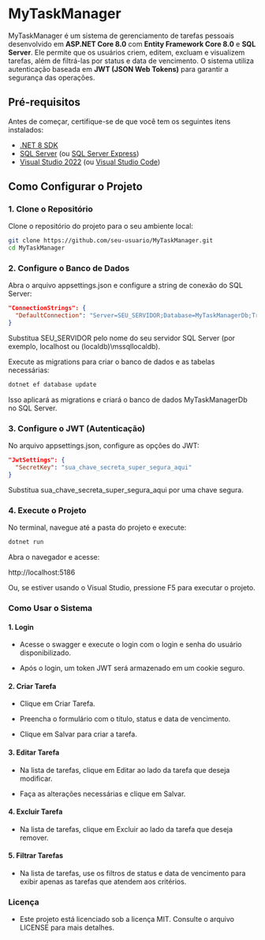 # MyTaskManager

MyTaskManager é um sistema de gerenciamento de tarefas pessoais desenvolvido em **ASP.NET Core 8.0** com **Entity Framework Core 8.0** e **SQL Server**. Ele permite que os usuários criem, editem, excluam e visualizem tarefas, além de filtrá-las por status e data de vencimento. O sistema utiliza autenticação baseada em **JWT (JSON Web Tokens)** para garantir a segurança das operações.

## Pré-requisitos

Antes de começar, certifique-se de que você tem os seguintes itens instalados:

- [.NET 8 SDK](https://dotnet.microsoft.com/download/dotnet/8.0)
- [SQL Server](https://www.microsoft.com/en-us/sql-server/sql-server-downloads) (ou [SQL Server Express](https://www.microsoft.com/en-us/sql-server/sql-server-downloads))
- [Visual Studio 2022](https://visualstudio.microsoft.com/vs/) (ou [Visual Studio Code](https://code.visualstudio.com/))

## Como Configurar o Projeto

### 1. Clone o Repositório

Clone o repositório do projeto para o seu ambiente local:

```bash
git clone https://github.com/seu-usuario/MyTaskManager.git
cd MyTaskManager
```

### 2. Configure o Banco de Dados
Abra o arquivo appsettings.json e configure a string de conexão do SQL Server:

```json
"ConnectionStrings": {
  "DefaultConnection": "Server=SEU_SERVIDOR;Database=MyTaskManagerDb;Trusted_Connection=True;MultipleActiveResultSets=true"
}
```

Substitua SEU_SERVIDOR pelo nome do seu servidor SQL Server (por exemplo, localhost ou (localdb)\\mssqllocaldb).

Execute as migrations para criar o banco de dados e as tabelas necessárias:

```bash
dotnet ef database update
```

Isso aplicará as migrations e criará o banco de dados MyTaskManagerDb no SQL Server.

### 3. Configure o JWT (Autenticação)
No arquivo appsettings.json, configure as opções do JWT:

```json
"JwtSettings": {
  "SecretKey": "sua_chave_secreta_super_segura_aqui"
}
```

Substitua sua_chave_secreta_super_segura_aqui por uma chave segura.

### 4. Execute o Projeto
No terminal, navegue até a pasta do projeto e execute:

```bash
dotnet run
```

Abra o navegador e acesse:

http://localhost:5186

Ou, se estiver usando o Visual Studio, pressione F5 para executar o projeto.

### Como Usar o Sistema
#### 1. Login
 - Acesse o swagger e execute o login com o login e senha do usuário disponibilizado.

 - Após o login, um token JWT será armazenado em um cookie seguro.

#### 2. Criar Tarefa
 - Clique em Criar Tarefa.

 - Preencha o formulário com o título, status e data de vencimento.

 - Clique em Salvar para criar a tarefa.

#### 3. Editar Tarefa
 - Na lista de tarefas, clique em Editar ao lado da tarefa que deseja modificar.

 - Faça as alterações necessárias e clique em Salvar.

#### 4. Excluir Tarefa
 - Na lista de tarefas, clique em Excluir ao lado da tarefa que deseja remover.

#### 5. Filtrar Tarefas
 - Na lista de tarefas, use os filtros de status e data de vencimento para exibir apenas as tarefas que atendem aos critérios.

### Licença
 - Este projeto está licenciado sob a licença MIT. Consulte o arquivo LICENSE para mais detalhes.
